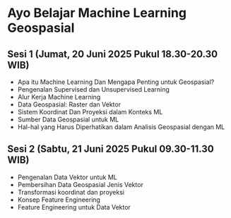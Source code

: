 # Ayo Belajar Machine Learning Geospasial

## Sesi 1 (Jumat, 20 Juni 2025 Pukul 18.30-20.30 WIB)
- Apa itu Machine Learning Dan Mengapa Penting untuk Geospasial?
- Pengenalan Supervised dan Unsupervised Learning
- Alur Kerja Machine Learning
- Data Geospasial: Raster dan Vektor
- Sistem Koordinat Dan Proyeksi dalam Konteks ML
- Sumber Data Geospasial untuk ML
- Hal-hal yang Harus Diperhatikan dalam Analisis Geospasial dengan ML

## Sesi 2 (Sabtu, 21 Juni 2025 Pukul 09.30-11.30 WIB) 
- Pengenalan Data Vektor untuk ML
- Pembersihan Data Geospasial Jenis Vektor
- Transformasi koordinat dan proyeksi
- Konsep Feature Engineering
- Feature Engineering untuk Data Vektor
